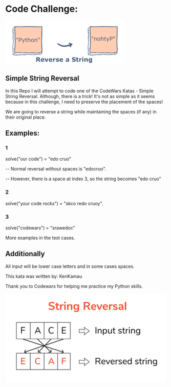 # Code Challenge: 

![](https://raw.githubusercontent.com/twhipple/Code_Challenge_Simple_String_Reversal/master/Images/pythonstring.png)


## Simple String Reversal

In this Repo I will attempt to code one of the CodeWars Katas - Simple String Reversal.  Although, there is a trick! It's not as simple as it seems because in this challenge, I need to preserve the placement of the spaces!

We are going to reverse a string while maintaining the spaces (if any) in their original place.


## Examples:

### 1
solve("our code") = "edo cruo"

-- Normal reversal without spaces is "edocruo". 

-- However, there is a space at index 3, so the string becomes "edo cruo"

### 2
solve("your code rocks") = "skco redo cruoy". 

### 3
solve("codewars") = "srawedoc"

More examples in the test cases. 


## Additionally

All input will be lower case letters and in some cases spaces.

This kata was written by: KenKamau

Thank you to Codewars for helping me practice my Python skills.

![](https://raw.githubusercontent.com/twhipple/Code_Challenge_Simple_String_Reversal/master/Images/string-reversal-in-python.png)